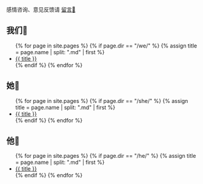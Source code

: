 感情咨询、意见反馈请 [留言💬](https://github.com/xuyilife/xuyilife.github.io/issues/new)

## 我们👫

<ul>
{% for page in site.pages %}
  {% if page.dir == "/we/" %}
  {% assign title = page.name | split: ".md" | first %}
    <li> <a href="{{ page.url | relative_url }}">{{ title }}</a> </li>
  {% endif %}
{% endfor %}
</ul>

## 她👧

<ul>
{% for page in site.pages %}
  {% if page.dir == "/she/" %}
  {% assign title = page.name | split: ".md" | first %}
    <li> <a href="{{ page.url | relative_url }}">{{ title }}</a> </li>
  {% endif %}
{% endfor %}
</ul>

## 他👦

<ul>
{% for page in site.pages %}
  {% if page.dir == "/he/" %}
  {% assign title = page.name | split: ".md" | first %}
    <li> <a href="{{ page.url | relative_url }}">{{ title }}</a> </li>
  {% endif %}
{% endfor %}
</ul>
